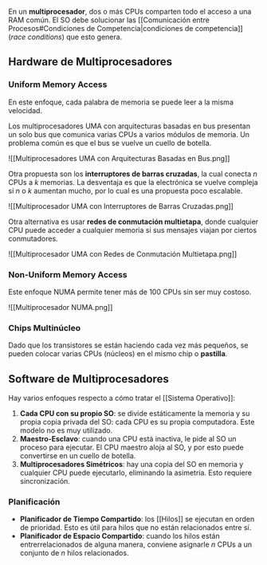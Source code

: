 En un **multiprocesador**, dos o más CPUs comparten todo el acceso a una RAM común. El SO debe solucionar las [[Comunicación entre Procesos#Condiciones de Competencia|condiciones de competencia]] (_race conditions_) que esto genera.

## Hardware de Multiprocesadores

### Uniform Memory Access

En este enfoque, cada palabra de memoria se puede leer a la misma velocidad.

Los multiprocesadores UMA con arquitecturas basadas en bus presentan un solo bus que comunica varias CPUs a varios módulos de memoria. Un problema común es que el bus se vuelve un cuello de botella.

![[Multiprocesadores UMA con Arquitecturas Basadas en Bus.png]]

Otra propuesta son los **interruptores de barras cruzadas**, la cual conecta $n$ CPUs a $k$ memorias. La desventaja es que la electrónica se vuelve compleja si $n$ o $k$ aumentan mucho, por lo cual es una propuesta poco escalable.

![[Multiprocesador UMA con Interruptores de Barras Cruzadas.png]]

Otra alternativa es usar **redes de conmutación multietapa**, donde cualquier CPU puede acceder a cualquier memoria si sus mensajes viajan por ciertos conmutadores.

![[Multiprocesador UMA con Redes de Conmutación Multietapa.png]]

### Non-Uniform Memory Access

Este enfoque NUMA permite tener más de 100 CPUs sin ser muy costoso.

![[Multiprocesador NUMA.png]]

### Chips Multinúcleo

Dado que los transistores se están haciendo cada vez más pequeños, se pueden colocar varias CPUs (núcleos) en el mismo chip o **pastilla**.

## Software de Multiprocesadores

Hay varios enfoques respecto a cómo tratar el [[Sistema Operativo]]:

1. **Cada CPU con su propio SO**: se divide estáticamente la memoria y su propia copia privada del SO: cada CPU es su propia computadora. Este modelo no es muy utilizado.
2. **Maestro-Esclavo**: cuando una CPU está inactiva, le pide al SO un proceso para ejecutar. El CPU maestro aloja al SO, y por esto puede convertirse en un cuello de botella.
3. **Multiprocesadores Simétricos**: hay una copia del SO en memoria y cualquier CPU puede ejecutarlo, eliminando la asimetría. Esto requiere sincronización.

### Planificación

- **Planificador de Tiempo Compartido**: los [[Hilos]] se ejecutan en orden de prioridad. Esto es útil para hilos que no están relacionados entre sí.
- **Planificador de Espacio Compartido**: cuando los hilos están entrerrelacionados de alguna manera, conviene asignarle $n$ CPUs a un conjunto de $n$ hilos relacionados.
